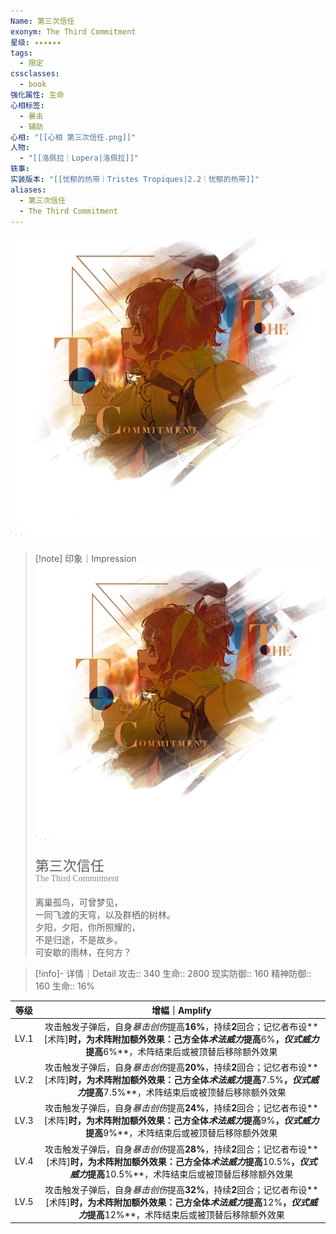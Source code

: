 ```yaml
---
Name: 第三次信任
exonym: The Third Commitment
星级: ✦✦✦✦✦✦
tags:
  - 限定
cssclasses:
  - book
强化属性: 生命
心相标签:
  - 暴击
  - 辅助
心相: "[[心相 第三次信任.png]]"
人物:
  - "[[洛佩拉｜Lopera|洛佩拉]]"
轶事: 
实装版本: "[[忧郁的热带｜Tristes Tropiques|2.2｜忧郁的热带]]"
aliases:
  - 第三次信任
  - The Third Commitment
---
```

![cover](assets/第三次信任｜The%20Third%20Commitment.assets/心相%20第三次信任.png)

> [!note] 印象｜Impression
> ![心相 第三次信任|inlL|300](assets/第三次信任｜The%20Third%20Commitment.assets/心相%20第三次信任.png)
> <p style="font-family: '家族宋', sans-serif; font-size: 22px; line-height: 0.75; text-indent: 0;">第三次信任<br><span style="font-family: serif; font-size: 14px; color: #888888;">The Third Commitment</span></p>
> 
> 离巢孤鸟，可曾梦见，  
> 一同飞渡的天穹，以及群栖的树林。  
> 夕阳，夕阳，你所照耀的，  
> 不是归途，不是故乡。  
> 可安歇的雨林，在何方？

> [!info]- 详情｜Detail
> 攻击:: 340
> 生命:: 2800
> 现实防御:: 160
> 精神防御:: 160
> 生命:: 16%

|  等级  |                                                      增幅｜Amplify                                                       |
| :--: | :-------------------------------------------------------------------------------------------------------------------: |
| LV.1 |    攻击触发子弹后，自身*暴击创伤*提高**16%**，持续**2**回合；记忆者布设**[术阵]**时，为术阵附加额外效果：己方全体*术法威力*提高**6%**，*仪式威力*提高**6%**，术阵结束后或被顶替后移除额外效果    |
| LV.2 |  攻击触发子弹后，自身*暴击创伤*提高**20%**，持续**2**回合；记忆者布设**[术阵]**时，为术阵附加额外效果：己方全体*术法威力*提高**7.5%**，*仪式威力*提高**7.5%**，术阵结束后或被顶替后移除额外效果  |
| LV.3 |    攻击触发子弹后，自身*暴击创伤*提高**24%**，持续**2**回合；记忆者布设**[术阵]**时，为术阵附加额外效果：己方全体*术法威力*提高**9%**，*仪式威力*提高**9%**，术阵结束后或被顶替后移除额外效果    |
| LV.4 | 攻击触发子弹后，自身*暴击创伤*提高**28%**，持续**2**回合；记忆者布设**[术阵]**时，为术阵附加额外效果：己方全体*术法威力*提高**10.5%**，*仪式威力*提高**10.5%**，术阵结束后或被顶替后移除额外效果 |
| LV.5 |   攻击触发子弹后，自身*暴击创伤*提高**32%**，持续**2**回合；记忆者布设**[术阵]**时，为术阵附加额外效果：己方全体*术法威力*提高**12%**，*仪式威力*提高**12%**，术阵结束后或被顶替后移除额外效果   |
